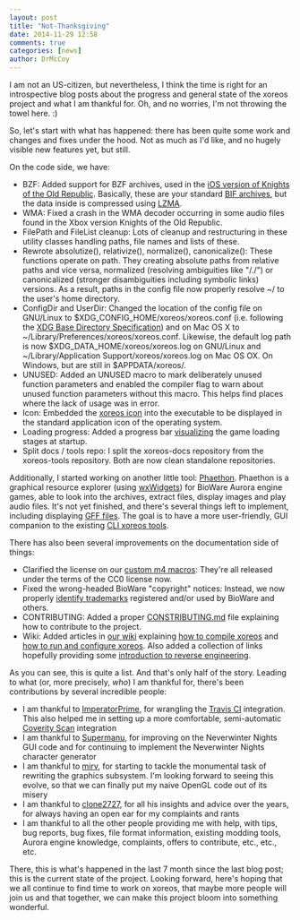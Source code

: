 ```yaml
---
layout: post
title: "Not-Thanksgiving"
date: 2014-11-29 12:58
comments: true
categories: [news]
author: DrMcCoy
---
```


I am not an US-citizen, but nevertheless, I think the time is right for an introspective blog posts about the progress and general state of the xoreos project and what I am thankful for. Oh, and no worries, I'm not throwing the towel here. :)

So, let's start with what has happened: there has been quite some work and changes and fixes under the hood. Not as much as I'd like, and no hugely visible new features yet, but still.

On the code side, we have:

* BZF:
  Added support for BZF archives, used in the [iOS version of Knights of the Old Republic](https://itunes.apple.com/en/app/star-wars-knights-old-republic/id611436052). Basically, these are your standard [BIF archives](https://github.com/xoreos/xoreos-docs/raw/master/specs/bioware/KeyBIF_Format.pdf), but the data inside is compressed using [LZMA](https://en.wikipedia.org/wiki/Lempel%E2%80%93Ziv%E2%80%93Markov_chain_algorithm).
* WMA:
  Fixed a crash in the WMA decoder occurring in some audio files found in the Xbox version Knights of the Old Republic.
* FilePath and FileList cleanup:
  Lots of cleanup and restructuring in these utility classes handling paths, file names and lists of these.
* Rewrote absolutize(), relativize(), normalize(), canonicalize():
  These functions operate on path. They creating absolute paths from relative paths and vice versa, normalized (resolving ambiguities like "/./") or canonicalized (stronger disambiguities including symbolic links) versions. As a result, paths in the config file now properly resolve ~/ to the user's home directory.
* ConfigDir and UserDir:
  Changed the location of the config file on GNU/Linux to $XDG\_CONFIG\_HOME/xoreos/xoreos.conf (i.e. following the [XDG Base Directory Specification](http://standards.freedesktop.org/basedir-spec/basedir-spec-latest.html)) and on Mac OS X to ~/Library/Preferences/xoreos/xoreos.conf. Likewise, the default log path is now $XDG\_DATA\_HOME/xoreos/xoreos.log on GNU/Linux and ~/Library/Application Support/xoreos/xoreos.log on Mac OS OX. On Windows, but are still in $APPDATA/xoreos/.
* UNUSED:
  Added an UNUSED macro to mark deliberately unused function parameters and enabled the compiler flag to warn about unused function parameters without this macro. This helps find places where the lack of usage was in error.
* Icon:
  Embedded the [xoreos icon](https://github.com/xoreos/xoreos-media/blob/master/icons/svg/icon-grey.svg) into the executable to be displayed in the standard application icon of the operating system.
* Loading progress:
  Added a progress bar [visualizing](images/xoreos_progressbar.png) the game loading stages at startup.
* Split docs / tools repo:
  I split the xoreos-docs repository from the xoreos-tools repository. Both are now clean standalone repositories.

Additionally, I started working on another little tool: [Phaethon](https://github.com/xoreos/phaethon). Phaethon is a graphical resource explorer (using [wxWidgets](https://www.wxwidgets.org/)) for BioWare Aurora engine games, able to look into the archives, extract files, display images and play audio files. It's not yet finished, and there's several things left to implement, including displaying [GFF files](https://github.com/xoreos/xoreos-docs/blob/master/specs/bioware/GFF_Format.pdf). The goal is to have a more user-friendly, GUI companion to the existing [CLI xoreos tools](https://github.com/xoreos/xoreos-tools).

There has also been several improvements on the documentation side of things:

* Clarified the license on our [custom m4 macros](https://github.com/xoreos/xoreos/tree/master/m4):
  They're all released under the terms of the CC0 license now.
* Fixed the wrong-headed BioWare "copyright" notices:
  Instead, we now properly [identify trademarks](https://github.com/xoreos/xoreos/blob/master/AUTHORS#L36) registered and/or used by BioWare and others.
* CONTRIBUTING:
  Added a proper [CONSTRIBUTING.md](https://github.com/xoreos/xoreos/blob/master/CONTRIBUTING.md) file explaining how to contribute to the project.
* Wiki:
  Added articles in [our wiki](https://wiki.xoreos.org/) explaining [how to compile xoreos](https://wiki.xoreos.org/index.php?title=Compiling_xoreos) and [how to run and configure xoreos](https://wiki.xoreos.org/index.php?title=Running_xoreos). Also added a collection of links hopefully providing some [introduction to reverse engineering](https://wiki.xoreos.org/index.php?title=Developer_Central#Reverse_engineering_help).

As you can see, this is quite a list. And that's only half of the story. Leading to what (or, more precisely, *who*) I am thankful for, there's been contributions by several incredible people:

* I am thankful to [ImperatorPrime](https://github.com/ImperatorPrime), for wrangling the [Travis CI](https://travis-ci.org/xoreos/xoreos) integration. This also helped me in setting up a more comfortable, semi-automatic [Coverity Scan](https://scan.coverity.com/projects/544) integration
* I am thankful to [Supermanu](https://github.com/Supermanu), for improving on the Neverwinter Nights GUI code and for continuing to implement the Neverwinter Nights character generator
* I am thankful to [mirv](https://github.com/mirv-sillyfish), for starting to tackle the monumental task of rewriting the graphics subsystem. I'm looking forward to seeing this evolve, so that we can finally put my naive OpenGL code out of its misery
* I am thankful to [clone2727](http://clone2727.blogspot.com/), for all his insights and advice over the years, for always having an open ear for my complaints and rants
* I am thankful to all the other people providing me with help, with tips, bug reports, bug fixes, file format information, existing modding tools, Aurora engine knowledge, complaints, offers to contribute, etc., etc., etc.

There, this is what's happened in the last 7 month since the last blog post; this is the current state of the project. Looking forward, here's hoping that we all continue to find time to work on xoreos, that maybe more people will join us and that together, we can make this project bloom into something wonderful.
